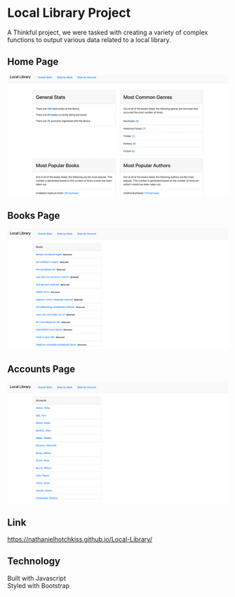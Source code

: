 # Local Library Project

A Thinkful project, we were tasked with creating a variety of complex functions to output various data related to a local library.  

## Home Page

![A screen shot of the home page](/images/home.png)  

## Books Page

![A screen shot of the books page](/images/books.png)  

## Accounts Page

![A screen shot of the accounts page](images/accounts.png)

## Link

https://nathanielhotchkiss.github.io/Local-Library/

## Technology

Built with Javascript  
Styled with Bootstrap

